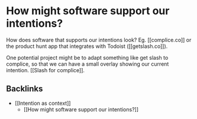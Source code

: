 # How might software support our intentions?
How does software that supports our intentions look? Eg. [[complice.co]] or the product hunt app that integrates with Todoist ([[getslash.co]]).

One potential project might be to adapt something like get slash to complice, so that we can have a small overlay showing our current intention. [[Slash for complice]].

## Backlinks
* [[Intention as context]]
	* [[How might software support our intentions?]]

<!-- #p1 -->

<!-- {BearID:98FD13E0-0C77-4C7C-92BB-5CCDDE5B8396-6734-00000808164B465E} -->
